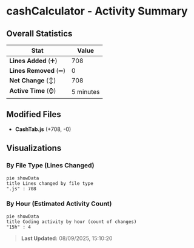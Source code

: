 # cashCalculator - Activity Summary 

## Overall Statistics

| Stat                   | Value                                                             |
| ---------------------- | ----------------------------------------------------------------- |
| **Lines Added** (➕)   | 708                                          |
| **Lines Removed** (➖) | 0                                        |
| **Net Change** (↕)    | 708                |
| **Active Time** (⌚)   | 5 minutes |


## Modified Files
- **CashTab.js** (+708, -0)

## Visualizations

### By File Type (Lines Changed)

```mermaid
pie showData
title Lines changed by file type
".js" : 708
```

### By Hour (Estimated Activity Count)

```mermaid
pie showData
title Coding activity by hour (count of changes)
"15h" : 4
```


> **Last Updated:** 08/09/2025, 15:10:20